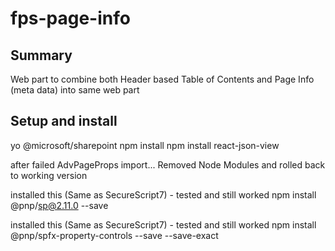 # fps-page-info

## Summary
Web part to combine both Header based Table of Contents and Page Info (meta data) into same web part


## Setup and install
yo @microsoft/sharepoint
npm install
npm install react-json-view

after failed AdvPageProps import...
Removed Node Modules and rolled back to working version

installed this (Same as SecureScript7) - tested and still worked
npm install @pnp/sp@2.11.0 --save

installed this (Same as SecureScript7) - tested and still worked
npm install @pnp/spfx-property-controls --save --save-exact